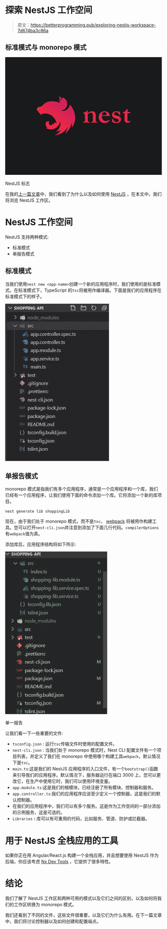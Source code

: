 # 探索 NestJS 工作空间

> 原文：<https://betterprogramming.pub/exploring-nestjs-workspace-7d674ba3c86a>

## 标准模式与 monorepo 模式

![](img/7cf9e0edba27d336d9bcbce2e39b71bf.png)

NestJS 标志

在我的[上一篇文章](https://medium.com/p/a4e8b0b09db4)中，我们看到了为什么以及如何使用 [NestJS](https://nestjs.com/) ，在本文中，我们将浏览 NestJS 工作区。

# NestJS 工作空间

NestJS 支持两种模式:

*   标准模式
*   单报告模式

## 标准模式

当我们使用`nest new <app-name>`创建一个新的应用程序时，我们使用的是标准模式。在标准模式下，TypeScript 的`tsc`将被用作编译器。下面是我们的应用程序在标准模式下的样子。

![](img/37518b81e416dcd3a62d05abd4b93db6.png)

## 单报告模式

monorepo 模式是指我们有多个应用程序，通常是一个应用程序和一个库，我们已经有一个应用程序，让我们使用下面的命令添加一个库。它将添加一个新的库项目。

```
nest generate lib shoppingLib
```

现在，由于我们处于 monorepo 模式，而不是`tsc`， [webpack](https://webpack.js.org/) 将被用作构建工具。您可以打开`nest-cli.json`并注意到添加了下面几行代码。`compilerOptions`有`webpack`值为真。

添加库后，应用程序结构将如下所示:

![](img/3c4de0e6f574697534bf68be8e6b6ff5.png)

单一报告

让我们看一下一些重要的文件:

*   `tsconfig.json` : 运行`tsc`传输文件时使用的配置文件。
*   `nest-cli.json` : 当我们处于 monorepo 模式时，Nest CLI 配置文件有一个项目列表，并定义了我们在 monorepo 中使用哪个构建工具`webpack`，默认情况下是`tsc`。
*   `main.ts`:这是我们的 NestJS 应用程序的入口文件，有一个`bootstrap()`函数来引导我们的应用程序。默认情况下，服务器运行在端口 3000 上，您可以更改它，在生产中使用它时，我们可以使用环境变量。
*   `app.module.ts`:这是我们的根模块，已经注册了所有模块、控制器和服务。
*   `app.controller.ts`:我们的应用程序应该至少定义一个控制器，这是我们的默认控制器。
*   在我们的应用程序中，我们可以有多个服务。这是作为工作空间的一部分添加的示例服务，这是可选的。
*   `Libraries` **:** 库可以有可重用的代码，比如服务、管道、防护或拦截器。

# 用于 NestJS 全栈应用的工具

如果你正在用 Angular/React.js 构建一个全栈应用，并且想要使用 NestJS 作为后端，你应该考虑 [Nx Dev Tools](https://nx.dev/angular/getting-started/what-is-nx) ，它提供了很多特性。

# 结论

我们了解了 NestJS 工作区和两种可用的模式以及它们之间的区别，以及如何将我们的工作区转换为 monorepo 模式。

我们还看到了不同的文件，这些文件很重要，以及它们为什么有用。在下一篇文章中，我们将讨论控制器以及如何创建和配置端点。